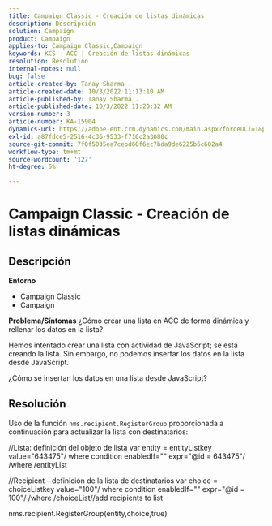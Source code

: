 ```yaml
---
title: Campaign Classic - Creación de listas dinámicas
description: Descripción
solution: Campaign
product: Campaign
applies-to: Campaign Classic,Campaign
keywords: KCS - ACC | Creación de listas dinámicas
resolution: Resolution
internal-notes: null
bug: false
article-created-by: Tanay Sharma .
article-created-date: 10/3/2022 11:13:10 AM
article-published-by: Tanay Sharma .
article-published-date: 10/3/2022 11:20:32 AM
version-number: 3
article-number: KA-15904
dynamics-url: https://adobe-ent.crm.dynamics.com/main.aspx?forceUCI=1&pagetype=entityrecord&etn=knowledgearticle&id=06e6a659-0c43-ed11-bba2-0022480868ff
exl-id: a87fdce5-2516-4c36-9533-f716c2a3080c
source-git-commit: 7f0f5035ea7cebd60f6ec7bda9de6225b6c602a4
workflow-type: tm+mt
source-wordcount: '127'
ht-degree: 5%

---
```


# Campaign Classic - Creación de listas dinámicas

## Descripción

<b>Entorno</b>
- Campaign Classic
- Campaign



<b>Problema/Síntomas</b>
¿Cómo crear una lista en ACC de forma dinámica y rellenar los datos en la lista?

Hemos intentado crear una lista con actividad de JavaScript; se está creando la lista. Sin embargo, no podemos insertar los datos en la lista desde JavaScript.

¿Cómo se insertan los datos en una lista desde JavaScript?


## Resolución


Uso de la función `nms.recipient.RegisterGroup` proporcionada a continuación para actualizar la lista con destinatarios:



//Lista: definición del objeto de lista var entity = entityListkey value=&quot;643475&quot;/ where condition enabledIf=&quot;&quot; expr=&quot;@id = 643475&quot;/ /where /entityList



//Recipient - definición de la lista de destinatarios var choice = choiceListkey value=&quot;100&quot;/ where condition enabledIf=&quot;&quot; expr=&quot;@id = 100&quot;/ /where /choiceList//add recipients to list

nms.recipient.RegisterGroup(entity,choice,true)
